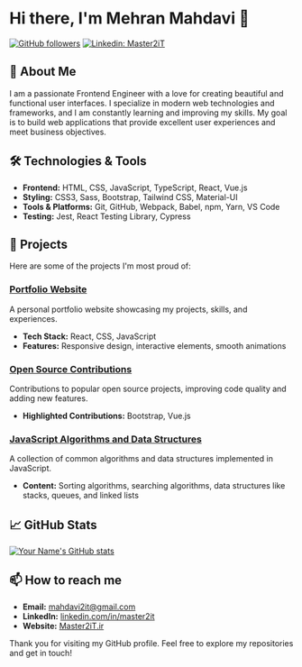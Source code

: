 # Hi there, I'm Mehran Mahdavi 👋

[![GitHub followers](https://img.shields.io/github/followers/master2it?label=Follow&style=social)](https://github.com/Master2iT)
[![Linkedin: Master2iT](https://img.shields.io/badge/-Follow-Me-On-Linkedin-blue?style=flat-square&logo=Linkedin&logoColor=white&link=https://www.linkedin.com/in/mehran-mahdavi/)](https://www.linkedin.com/in/mehran-mahdavi/)

## 🚀 About Me
I am a passionate Frontend Engineer with a love for creating beautiful and functional user interfaces. I specialize in modern web technologies and frameworks, and I am constantly learning and improving my skills. My goal is to build web applications that provide excellent user experiences and meet business objectives.

## 🛠️ Technologies & Tools
- **Frontend:** HTML, CSS, JavaScript, TypeScript, React, Vue.js
- **Styling:** CSS3, Sass, Bootstrap, Tailwind CSS, Material-UI
- **Tools & Platforms:** Git, GitHub, Webpack, Babel, npm, Yarn, VS Code
- **Testing:** Jest, React Testing Library, Cypress

## 🌟 Projects
Here are some of the projects I'm most proud of:

### [Portfolio Website](https://github.com/master2it/portfolio)
A personal portfolio website showcasing my projects, skills, and experiences.

- **Tech Stack:** React, CSS, JavaScript
- **Features:** Responsive design, interactive elements, smooth animations

### [Open Source Contributions](https://github.com/master2it/contributions)
Contributions to popular open source projects, improving code quality and adding new features.

- **Highlighted Contributions:** Bootstrap, Vue.js

### [JavaScript Algorithms and Data Structures](https://github.com/master2it/js-algorithms)
A collection of common algorithms and data structures implemented in JavaScript.

- **Content:** Sorting algorithms, searching algorithms, data structures like stacks, queues, and linked lists

## 📈 GitHub Stats
[![Your Name's GitHub stats](https://github-readme-stats.vercel.app/api?username=master2it&show_icons=true&theme=radical)](https://github.com/master2it)

## 📫 How to reach me
- **Email:** [mahdavi2it@gmail.com](mailto:mahdavi2it@gmail.com)
- **LinkedIn:** [linkedin.com/in/master2it](https://www.linkedin.com/in/master2it/)
- **Website:** [Master2iT.ir](https://www.Master2iT.ir)

Thank you for visiting my GitHub profile. Feel free to explore my repositories and get in touch!
